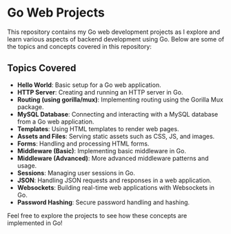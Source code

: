 # Go Web Projects

This repository contains my Go web development projects as I explore and learn various aspects of backend development using Go. Below are some of the topics and concepts covered in this repository:

## Topics Covered

- **Hello World**: Basic setup for a Go web application.
- **HTTP Server**: Creating and running an HTTP server in Go.
- **Routing (using gorilla/mux)**: Implementing routing using the Gorilla Mux package.
- **MySQL Database**: Connecting and interacting with a MySQL database from a Go web application.
- **Templates**: Using HTML templates to render web pages.
- **Assets and Files**: Serving static assets such as CSS, JS, and images.
- **Forms**: Handling and processing HTML forms.
- **Middleware (Basic)**: Implementing basic middleware in Go.
- **Middleware (Advanced)**: More advanced middleware patterns and usage.
- **Sessions**: Managing user sessions in Go.
- **JSON**: Handling JSON requests and responses in a web application.
- **Websockets**: Building real-time web applications with Websockets in Go.
- **Password Hashing**: Secure password handling and hashing.

Feel free to explore the projects to see how these concepts are implemented in Go!
